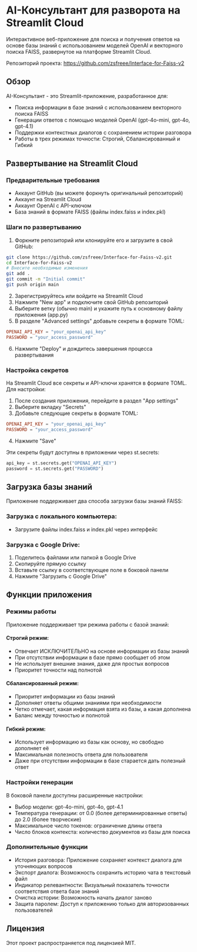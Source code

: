 # AI-Консультант для разворота на Streamlit Cloud

Интерактивное веб-приложение для поиска и получения ответов на основе базы знаний с использованием моделей OpenAI и векторного поиска FAISS, развернутое на платформе Streamlit Cloud.

Репозиторий проекта: https://github.com/zsfreee/Interface-for-Faiss-v2

## Обзор

AI-Консультант - это Streamlit-приложение, разработанное для:

- Поиска информации в базе знаний с использованием векторного поиска FAISS
- Генерации ответов с помощью моделей OpenAI (gpt-4o-mini, gpt-4o, gpt-4.1)
- Поддержки контекстных диалогов с сохранением истории разговора
- Работы в трех режимах точности: Строгий, Сбалансированный и Гибкий

## Развертывание на Streamlit Cloud

### Предварительные требования

- Аккаунт GitHub (вы можете форкнуть оригинальный репозиторий)
- Аккаунт на Streamlit Cloud
- Аккаунт OpenAI с API-ключом
- База знаний в формате FAISS (файлы index.faiss и index.pkl)

### Шаги по развертыванию

1. Форкните репозиторий или клонируйте его и загрузите в свой GitHub:

```bash
git clone https://github.com/zsfreee/Interface-for-Faiss-v2.git
cd Interface-for-Faiss-v2
# Внесите необходимые изменения
git add .
git commit -m "Initial commit"
git push origin main
```

2. Зарегистрируйтесь или войдите на Streamlit Cloud
3. Нажмите "New app" и подключите свой GitHub репозиторий
4. Выберите ветку (обычно main) и укажите путь к основному файлу приложения (app.py)
5. В разделе "Advanced settings" добавьте секреты в формате TOML:

```toml
OPENAI_API_KEY = "your_openai_api_key"
PASSWORD = "your_access_password"
```

6. Нажмите "Deploy" и дождитесь завершения процесса развертывания

### Настройка секретов

На Streamlit Cloud все секреты и API-ключи хранятся в формате TOML. Для настройки:

1. После создания приложения, перейдите в раздел "App settings"
2. Выберите вкладку "Secrets"
3. Добавьте следующие секреты в формате TOML:

```toml
OPENAI_API_KEY = "your_openai_api_key"
PASSWORD = "your_access_password"
```

4. Нажмите "Save"

Эти секреты будут доступны в приложении через st.secrets:
```python
api_key = st.secrets.get("OPENAI_API_KEY")
password = st.secrets.get("PASSWORD")
```

## Загрузка базы знаний

Приложение поддерживает два способа загрузки базы знаний FAISS:

### Загрузка с локального компьютера:

- Загрузите файлы index.faiss и index.pkl через интерфейс

### Загрузка с Google Drive:

1. Поделитесь файлами или папкой в Google Drive
2. Скопируйте прямую ссылку
3. Вставьте ссылку в соответствующее поле в боковой панели
4. Нажмите "Загрузить с Google Drive"

## Функции приложения

### Режимы работы

Приложение поддерживает три режима работы с базой знаний:

#### Строгий режим:

- Отвечает ИСКЛЮЧИТЕЛЬНО на основе информации из базы знаний
- При отсутствии информации в базе прямо сообщает об этом
- Не использует внешние знания, даже для простых вопросов
- Приоритет точности над полнотой

#### Сбалансированный режим:

- Приоритет информации из базы знаний
- Дополняет ответы общими знаниями при необходимости
- Четко отмечает, какая информация взята из базы, а какая дополнена
- Баланс между точностью и полнотой

#### Гибкий режим:

- Использует информацию из базы как основу, но свободно дополняет её
- Максимальная полезность ответа для пользователя
- Даже при отсутствии информации в базе старается дать полезный ответ

### Настройки генерации

В боковой панели доступны расширенные настройки:

- Выбор модели: gpt-4o-mini, gpt-4o, gpt-4.1
- Температура генерации: от 0.0 (более детерминированные ответы) до 2.0 (более творческие)
- Максимальное число токенов: ограничение длины ответа
- Число блоков контекста: количество документов из базы для поиска

### Дополнительные функции

- История разговора: Приложение сохраняет контекст диалога для уточняющих вопросов
- Экспорт диалога: Возможность сохранить историю чата в текстовый файл
- Индикатор релевантности: Визуальный показатель точности соответствия ответа базе знаний
- Очистка истории: Возможность начать диалог заново
- Защита паролем: Доступ к приложению только для авторизованных пользователей

## Лицензия

Этот проект распространяется под лицензией MIT.
